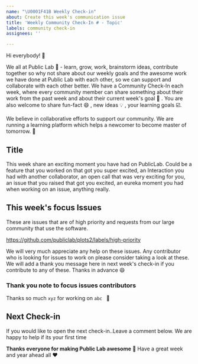 ```yaml
---
name: "\U0001F41B Weekly Check-in"
about: Create this week's communication issue
title: 'Weekly Community Check-In # - Topic'
labels: community check-in 
assignees: ''

---
```


Hi everybody! 👏

We all at Public Lab 🎈 - learn, grow, work, brainstorm ideas, contribute together so why not share about our weekly goals and the awesome work we have done at Public Lab with each other, so we can support and collaborate with each other better. We have a Community Check-In each week, where every community member can share something about their work from the past week and about their current week's goal 🎯 . You are also welcome to share fun-fact 😄 , new ideas 💡 , your learning goals ☑️.

We believe in collaborative efforts to support our community. We are running a learning platform which helps a newcomer to become master of tomorrow. 💯

## Title <!-- Apt title for this weeks check-in discussion -->

<!-- Initiate a discussion, Ask an interesting question, share something important, share your experience and . . . . -->
<!-- Sample -->
This week share an exciting moment you have had on PublicLab. Could be a feature that you worked on that got you super excited, an Interaction you had with another collaborator, an open call that was very exciting for you, an issue that you raised that got you excited, an eureka moment you had when working on an issue, anything really.

## This week's focus Issues

These are issues that are of high priority and requests from our
large community that use the software. 

<!-- Mention the issues which are of higher priority as of now -->
<!-- Sample -->
https://github.com/publiclab/plots2/labels/high-priority

We will very much appreciate any help on these issues. Any contributor who is looking for issues to work on please consider taking a look at these.
We will add a thank you message here in next week's check-in if you contribute to any of these. Thanks in advance 😄

### Thank you note to focus issues contributors

<!-- Thank the contributors who worked on focus issues last week -->
<!-- Sample -->
Thanks so much `xyz` <!-- Replace `xyz` with the contributors who worked on the issues --> for working on `abc ` <!-- Replace `abc` with last weeks focus issues --> 🥇

## Next Check-in
If you would like to open the next check-in..Leave a comment below. We are happy to help if its your first time

**Thanks everyone for making Public Lab awesome** 🎈
Have a great week and year ahead all ❤️

